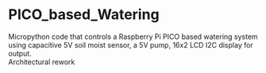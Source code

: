 # PICO_based_Watering
Micropython code that controls a Raspberry Pi PICO based watering system using capacitive 5V soil moist sensor, a 5V pump, 16x2 LCD I2C display for output.  
Architectural rework 
